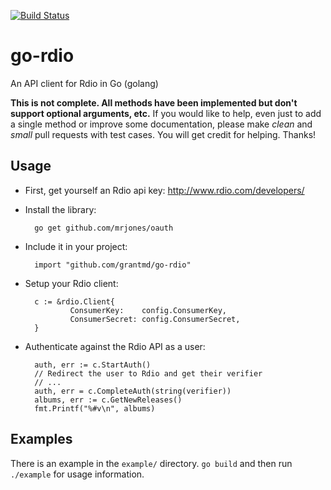 [![Build Status](https://travis-ci.org/grantmd/go-rdio.png?branch=master)](https://travis-ci.org/grantmd/go-rdio)

go-rdio
=======

An API client for Rdio in Go (golang)

**This is not complete. All methods have been implemented but don't support optional arguments, etc.** If you would like to help, even just to add a single method or improve some documentation, please make _clean_ and _small_ pull requests with test cases. You will get credit for helping. Thanks! 

Usage
-----

* First, get yourself an Rdio api key: http://www.rdio.com/developers/

* Install the library:

        go get github.com/mrjones/oauth

* Include it in your project:

        import "github.com/grantmd/go-rdio"

* Setup your Rdio client:

        c := &rdio.Client{
                ConsumerKey:    config.ConsumerKey,
                ConsumerSecret: config.ConsumerSecret,
        }

* Authenticate against the Rdio API as a user:

        auth, err := c.StartAuth()
        // Redirect the user to Rdio and get their verifier
        // ...
        auth, err = c.CompleteAuth(string(verifier))
        albums, err := c.GetNewReleases()
        fmt.Printf("%#v\n", albums)

Examples
--------

There is an example in the `example/` directory. `go build` and then run `./example` for usage information.
